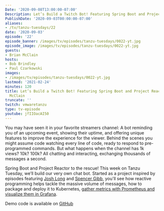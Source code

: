 ```yaml
---
Date: '2020-09-08T13:00:00-07:00'
Description: Let’s Build a Twitch Bot! Featuring Spring Boot and Project Reactor
PublishDate: '2020-09-03T00:00:00-07:00'
aliases:
- /tv/tanzu-tuesdays/22
date: '2020-09-03'
episode: '22'
episode_banner: /images/tv/episodes/tanzu-tuesdays/0022-yt.jpg
episode_image: /images/tv/episodes/tanzu-tuesdays/0022-yt.jpg
guests:
- Brian McClain
hosts:
- Bob Brindley
- Paul Czarkowski
images:
- /images/tv/episodes/tanzu-tuesdays/0022-yt.jpg
lastmod: '2021-02-24'
minutes: 120
title: Let’s Build a Twitch Bot! Featuring Spring Boot and Project Reactor with Brian
  McClain
truncate: ''
twitch: vmwaretanzu
type: tv-episode
youtube: jfIIOacAI50
---
```


You may have seen it in your favorite streamers channel: A bot reminding you of an upcoming event, showing their uptime, and offering unique features to improve the experience for the viewer. Behind the scenes you might assume code watching every line of code, ready to respond to pre-programmed commands. But what happens when the channel has 1k views? 10k? 100k? All chatting and interacting, exchanging thousands of messages a second.
 
Spring Boot and Project Reactor to the rescue! This week on Tanzu Tuesday, we’ll build our very own chat bot. Started as a project inspired by episodes featuring [Josh Long](/tv/tanzu-tuesdays/0001/) and [Spencer Gibb](/tv/tanzu-tuesdays/0009/), you'll see how reactive programming helps tackle the massive volume of messages, how to package and deploy it to Kubernetes, [gather metrics with Prometheus and visualize them in Grafana](/guides/kubernetes/observability-prometheus-grafana-p1/).

Demo code is available on [GitHub](https://github.com/BrianMMcClain/reactive-bot-framework)